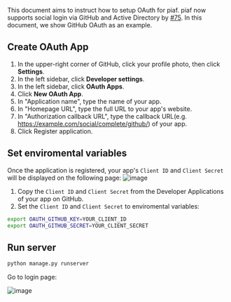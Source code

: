 This document aims to instruct how to setup OAuth for piaf. piaf now supports social login via GitHub and Active Directory by [#75](https://github.com/etalab/piaf/pull/75). In this document, we show GitHub OAuth as an example. 


## Create OAuth App

1. In the upper-right corner of GitHub, click your profile photo, then click **Settings**.
2. In the left sidebar, click **Developer settings**.
3. In the left sidebar, click **OAuth Apps**.
4. Click **New OAuth App**.
5. In "Application name", type the name of your app.
6. In "Homepage URL", type the full URL to your app's website.
7. In "Authorization callback URL", type the callback URL(e.g. <https://example.com/social/complete/github/>) of your app.
8. Click Register application.

## Set enviromental variables

Once the application is registered, your app's `Client ID` and `Client Secret` will be displayed on the following page:
![image](https://user-images.githubusercontent.com/6737785/51811605-1073d480-22f1-11e9-8be0-726a8ee5e832.png)

1. Copy the `Client ID` and `Client Secret` from the Developer Applications of your app on GitHub.
2. Set the `Client ID` and `Client Secret` to enviromental variables:

```bash
export OAUTH_GITHUB_KEY=YOUR_CLIENT_ID
export OAUTH_GITHUB_SECRET=YOUR_CLIENT_SECRET
```

## Run server

```bash
python manage.py runserver
```

Go to login page:

![image](https://user-images.githubusercontent.com/6737785/51812454-e7edd980-22f4-11e9-80c6-2f18fbc49108.png)
